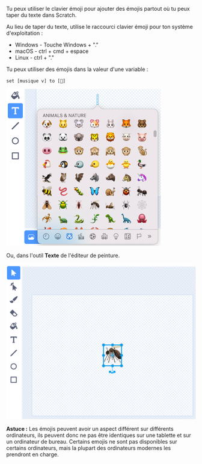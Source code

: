 Tu peux utiliser le clavier émoji pour ajouter des émojis partout où tu peux taper du texte dans Scratch.

Au lieu de taper du texte, utilise le raccourci clavier émoji pour ton système d'exploitation :
- Windows - Touche Windows + "."
- macOS - ctrl + cmd + espace
- Linux - ctrl + "."

Tu peux utiliser des émojis dans la valeur d'une variable :
```blocks3
set [musique v] to [🎵]
```

![desc](images/emoji-keyboard.png)

Ou, dans l'outil **Texte** de l'éditeur de peinture.

![desc](images/emoji-mosquito.png)

**Astuce :** Les émojis peuvent avoir un aspect différent sur différents ordinateurs, ils peuvent donc ne pas être identiques sur une tablette et sur un ordinateur de bureau. Certains emojis ne sont pas disponibles sur certains ordinateurs, mais la plupart des ordinateurs modernes les prendront en charge.
